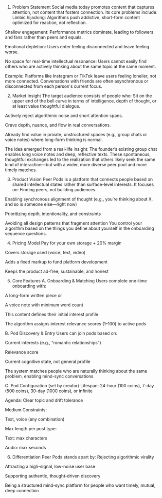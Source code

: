 1. Problem Statement
Social media today promotes content that captures attention, not content that fosters connection. Its core problems include:
Limbic hijacking: Algorithms push addictive, short-form content optimized for reaction, not reflection.


Shallow engagement: Performance metrics dominate, leading to followers and fans rather than peers and equals.


Emotional depletion: Users enter feeling disconnected and leave feeling worse.


No space for real-time intellectual resonance: Users cannot easily find others who are actively thinking about the same topic at the same moment.


Example: Platforms like Instagram or TikTok leave users feeling lonelier, not more connected.
Conversations with friends are often asynchronous or disconnected from each person's current focus.

2. Market Insight
The target audience consists of people who:
Sit on the upper end of the bell curve in terms of intelligence, depth of thought, or at least value thoughtful dialogue.


Actively reject algorithmic noise and short attention spans.


Crave depth, nuance, and flow in real conversations.


Already find value in private, unstructured spaces (e.g., group chats or voice notes) where long-form thinking is normal.


The idea emerged from a real-life insight:
The founder’s existing group chat enables long voice notes and deep, reflective texts. These spontaneous, thoughtful exchanges led to the realization that others likely seek the same kind of interaction—but with a wider, more diverse peer pool and more timely matches.

3. Product Vision
Peer Pods is a platform that connects people based on shared intellectual states rather than surface-level interests. It focuses on:
Finding peers, not building audiences


Enabling synchronous alignment of thought (e.g., you’re thinking about X, and so is someone else—right now)


Prioritizing depth, intentionality, and constraints


Avoiding all design patterns that fragment attention
You control your algorithm based on the things you define about yourself in the onboarding sequence questions. 

4. Pricing Model
Pay for your own storage + 20% margin


Covers storage used (voice, text, video)


Adds a fixed markup to fund platform development


Keeps the product ad-free, sustainable, and honest



5. Core Features
A. Onboarding & Matching
Users complete one-time onboarding with:


A long-form written piece or


A voice note with minimum word count


This content defines their initial interest profile


The algorithm assigns interest relevance scores (1–100) to active pods


B. Pod Discovery & Entry
Users can join pods based on:


Current interests (e.g., “romantic relationships”)


Relevance score


Current cognitive state, not general profile


The system matches people who are naturally thinking about the same problem, enabling mind-sync conversations


C. Pod Configuration (set by creator)
Lifespan: 24-hour (100 coins), 7-day (500 coins), 30-day (1000 coins), or infinite


Agenda: Clear topic and drift tolerance


Medium Constraints:


Text, voice (any combination)


Max length per post type:


Text: max characters


Audio: max seconds



6. Differentiation
Peer Pods stands apart by:
Rejecting algorithmic virality


Attracting a high-signal, low-noise user base


Supporting authentic, thought-driven discovery


Being a structured mind-sync platform for people who want timely, mutual, deep connection